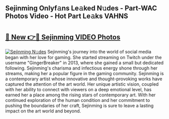 ## Sejinming Onlyf𝚊ns Le𝚊ked N𝚞des - Part-WAC Photos Video - Hot Part Le𝚊ks VAHNS

# <h2><a href="http://ab72609.deff.icu/?id=Sejinming">🔗 New 👉🔴 Sejinming VIDEO Photos</a></h2>

[![Sejinming N𝚞des](https://i.imgur.com/rIISA9y.gif)](http://ab72609.deff.icu/?id=Sejinming)
Sejinming's journey into the world of social media began with her love for gaming. She started streaming on Twitch under the username "GingerBreaker" in 2013, where she gained a small but dedicated following. Sejinming's charisma and infectious energy shone through her streams, making her a popular figure in the gaming community. Sejinming is a contemporary artist whose innovative and thought-provoking works have captured the attention of the art world. Her unique artistic vision, coupled with her ability to connect with viewers on a deep emotional level, has earned her a place among the rising stars of contemporary art. With her continued exploration of the human condition and her commitment to pushing the boundaries of her craft, Sejinming is sure to leave a lasting impact on the art world and beyond.
